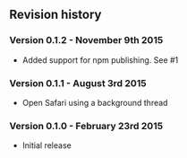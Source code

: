 ## Revision history


### Version 0.1.2 - November 9th 2015

 * Added support for npm publishing. See #1


### Version 0.1.1 - August 3rd 2015

 * Open Safari using a background thread


### Version 0.1.0 - February 23rd 2015

 * Initial release
